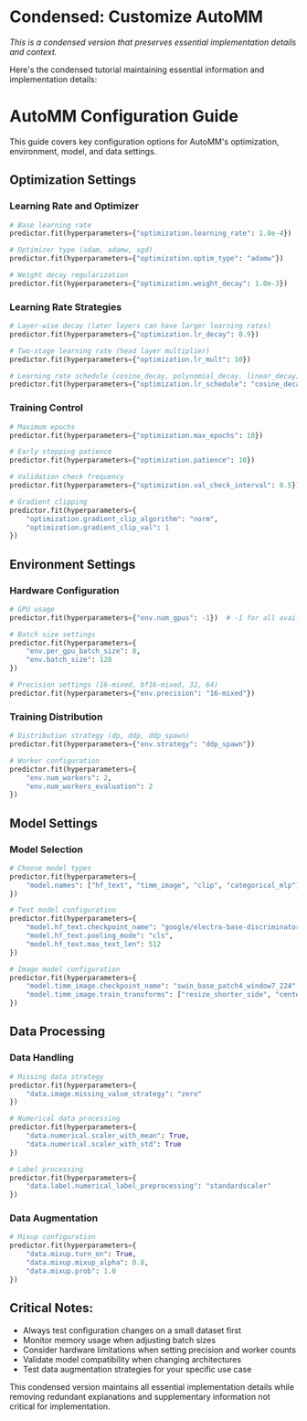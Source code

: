 # Condensed: Customize AutoMM

*This is a condensed version that preserves essential implementation details and context.*

Here's the condensed tutorial maintaining essential information and implementation details:

# AutoMM Configuration Guide

This guide covers key configuration options for AutoMM's optimization, environment, model, and data settings.

## Optimization Settings

### Learning Rate and Optimizer
```python
# Base learning rate
predictor.fit(hyperparameters={"optimization.learning_rate": 1.0e-4})

# Optimizer type (adam, adamw, sgd)
predictor.fit(hyperparameters={"optimization.optim_type": "adamw"})

# Weight decay regularization
predictor.fit(hyperparameters={"optimization.weight_decay": 1.0e-3})
```

### Learning Rate Strategies
```python
# Layer-wise decay (later layers can have larger learning rates)
predictor.fit(hyperparameters={"optimization.lr_decay": 0.9})

# Two-stage learning rate (head layer multiplier)
predictor.fit(hyperparameters={"optimization.lr_mult": 10})

# Learning rate schedule (cosine_decay, polynomial_decay, linear_decay)
predictor.fit(hyperparameters={"optimization.lr_schedule": "cosine_decay"})
```

### Training Control
```python
# Maximum epochs
predictor.fit(hyperparameters={"optimization.max_epochs": 10})

# Early stopping patience
predictor.fit(hyperparameters={"optimization.patience": 10})

# Validation check frequency
predictor.fit(hyperparameters={"optimization.val_check_interval": 0.5})

# Gradient clipping
predictor.fit(hyperparameters={
    "optimization.gradient_clip_algorithm": "norm",
    "optimization.gradient_clip_val": 1
})
```

## Environment Settings

### Hardware Configuration
```python
# GPU usage
predictor.fit(hyperparameters={"env.num_gpus": -1})  # -1 for all available

# Batch size settings
predictor.fit(hyperparameters={
    "env.per_gpu_batch_size": 8,
    "env.batch_size": 128
})

# Precision settings (16-mixed, bf16-mixed, 32, 64)
predictor.fit(hyperparameters={"env.precision": "16-mixed"})
```

### Training Distribution
```python
# Distribution strategy (dp, ddp, ddp_spawn)
predictor.fit(hyperparameters={"env.strategy": "ddp_spawn"})

# Worker configuration
predictor.fit(hyperparameters={
    "env.num_workers": 2,
    "env.num_workers_evaluation": 2
})
```

## Model Settings

### Model Selection
```python
# Choose model types
predictor.fit(hyperparameters={
    "model.names": ["hf_text", "timm_image", "clip", "categorical_mlp"]
})

# Text model configuration
predictor.fit(hyperparameters={
    "model.hf_text.checkpoint_name": "google/electra-base-discriminator",
    "model.hf_text.pooling_mode": "cls",
    "model.hf_text.max_text_len": 512
})

# Image model configuration
predictor.fit(hyperparameters={
    "model.timm_image.checkpoint_name": "swin_base_patch4_window7_224",
    "model.timm_image.train_transforms": ["resize_shorter_side", "center_crop"]
})
```

## Data Processing

### Data Handling
```python
# Missing data strategy
predictor.fit(hyperparameters={
    "data.image.missing_value_strategy": "zero"
})

# Numerical data processing
predictor.fit(hyperparameters={
    "data.numerical.scaler_with_mean": True,
    "data.numerical.scaler_with_std": True
})

# Label processing
predictor.fit(hyperparameters={
    "data.label.numerical_label_preprocessing": "standardscaler"
})
```

### Data Augmentation
```python
# Mixup configuration
predictor.fit(hyperparameters={
    "data.mixup.turn_on": True,
    "data.mixup.mixup_alpha": 0.8,
    "data.mixup.prob": 1.0
})
```

## Critical Notes:
- Always test configuration changes on a small dataset first
- Monitor memory usage when adjusting batch sizes
- Consider hardware limitations when setting precision and worker counts
- Validate model compatibility when changing architectures
- Test data augmentation strategies for your specific use case

This condensed version maintains all essential implementation details while removing redundant explanations and supplementary information not critical for implementation.